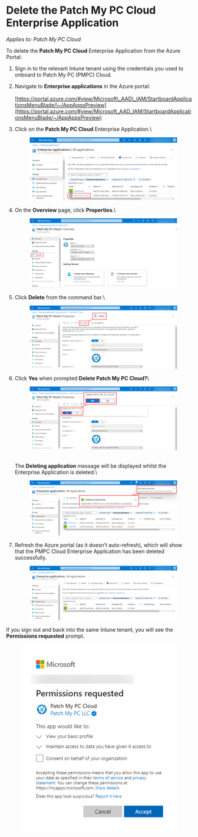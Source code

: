 # Delete the Patch My PC Cloud Enterprise Application

_Applies to: Patch My PC Cloud_

To delete the **Patch My PC Cloud** Enterprise Application from the Azure Portal:

1. Sign in to the relevant Intune tenant using the credentials you used to onboard to Patch My PC (PMPC) Cloud.
2. Navigate to **Enterprise applications** in the Azure portal:\
   \
   [https://portal.azure.com/#view/Microsoft\_AAD\_IAM/StartboardApplicationsMenuBlade/\~/AppAppsPreview](https://portal.azure.com/#view/Microsoft_AAD_IAM/StartboardApplicationsMenuBlade/~/AppAppsPreview)
3.  Click on the **Patch My PC Cloud** Enterprise Application.\


    <figure><img src="../../.gitbook/assets/image (1352).png" alt="Azure Portal showing the Patch My PC Cloud is present"><figcaption></figcaption></figure>


4.  On the **Overview** page, click **Properties**.\


    <figure><img src="../../.gitbook/assets/image (1353).png" alt="Overview page of the Patch My PC Cloud app in the Azure Portal"><figcaption></figcaption></figure>


5.  Click **Delete** from the command bar.\


    <figure><img src="../../.gitbook/assets/image (1354).png" alt="Clicking “Delete” on the “Properties” page of the Patch My PC Cloud app in the Azure Portal"><figcaption></figcaption></figure>


6.  Click **Yes** when prompted **Delete Patch My PC Cloud?**\


    <figure><img src="../../.gitbook/assets/image (1356).png" alt="Clicking “Yes” when prompted to “Delete Patch My PC Cloud” app from the Azure Portal"><figcaption></figcaption></figure>

    \
    The **Deleting application** message will be displayed whilst the Enterprise Application is deleted.\


    <figure><img src="../../.gitbook/assets/image (1359).png" alt="“Deleting application” message being displayed whilst the app is deleted."><figcaption></figcaption></figure>


7.  Refresh the Azure portal (as it doesn’t auto-refresh), which will show that the PMPC Cloud Enterprise Application has been deleted successfully.

    <figure><img src="../../.gitbook/assets/image (1361).png" alt="Refreshed Azure Portal showing the Patch My PC Cloud app has been deleted."><figcaption></figcaption></figure>



If you sign out and back into the same Intune tenant, you will see the **Permissions requested** prompt.

<figure><img src="../../.gitbook/assets/image (1362).png" alt="“Permissions requested” dialog box"><figcaption></figcaption></figure>

